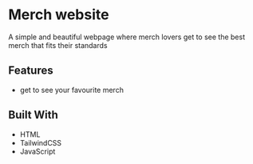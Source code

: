 # Merch website 

A simple and beautiful webpage where merch lovers get to see the best merch that fits their standards 

## Features
- get to see your favourite merch

## Built With
- HTML
- TailwindCSS
- JavaScript 
